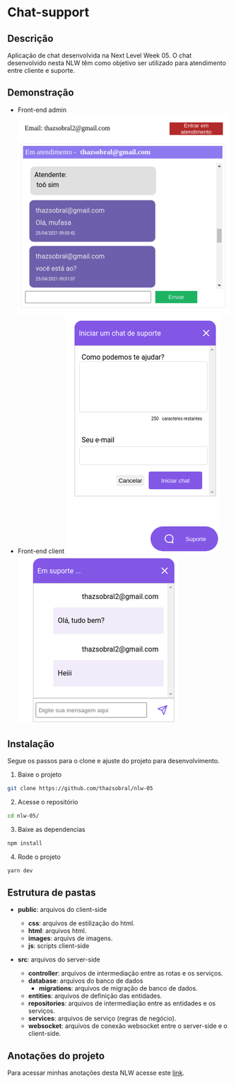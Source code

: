# Chat-support

## Descrição

Aplicação de chat desenvolvida na Next Level Week 05. O chat desenvolvido nesta NLW têm como objetivo ser utilizado para atendimento entre cliente e suporte.

## Demonstração
- Front-end admin
![site-admin](/readme/images-print/site-admin.png)
- Front-end client
![site-client-01](/readme/images-print/site-client-01.png)
![site-client-02](/readme/images-print/site-client-02.png)

## Instalação
Segue os passos para o clone e ajuste do projeto para desenvolvimento.
1. Baixe o projeto
```bash
git clone https://github.com/thazsobral/nlw-05
```
2. Acesse o repositório
```bash
cd nlw-05/
```
3. Baixe as dependencias
```bash
npm install
```
4. Rode o projeto
```bash
yarn dev
```

## Estrutura de pastas

- **public**: arquivos do client-side
    - **css**: arquivos de estilização do html.
    - **html**: arquivos html.
    - **images**: arquivs de imagens.
    - **js**: scripts client-side

- **src**: arquivos do server-side
    - **controller**: arquivos de intermediação entre as rotas e os serviços.
    - **database**: arquivos do banco de dados
        - **migrations**: arquivos de migração de banco de dados.
    - **entities**: arquivos de definição das entidades.
    - **repositories**: arquivos de intermediação entre as entidades e os serviços.
    - **services**: arquivos de serviço (regras de negócio).
    - **websocket**: arquivos de conexão websocket entre o server-side e o client-side.

## Anotações do projeto
Para acessar minhas anotações desta NLW acesse este [link](/readme/anotation/anotation.md).
